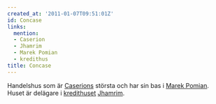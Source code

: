 ```yaml
---
created_at: '2011-01-07T09:51:01Z'
id: Concase
links:
  mention:
  - Caserion
  - Jhamrim
  - Marek Pomian
  - kredithus
title: Concase
---
```


Handelshus som är [Caserions] största och har sin bas i [Marek Pomian]. Huset är delägare i
[kredithuset][] [Jhamrim].

  [Caserions]: Caserion
  [Marek Pomian]: Marek_Pomian
  [kredithuset]: kredithus
  [Jhamrim]: Jhamrim